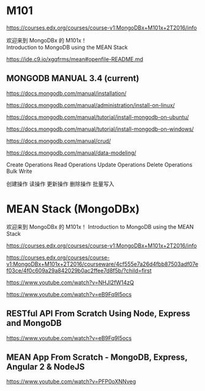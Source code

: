 # M101  


https://courses.edx.org/courses/course-v1:MongoDBx+M101x+2T2016/info  


欢迎来到 MongoDBx 的 M101x！  
Introduction to MongoDB using the MEAN Stack  

https://ide.c9.io/xgqfrms/mean#openfile-README.md





## MONGODB MANUAL 3.4 (current)  

https://docs.mongodb.com/manual/installation/  

https://docs.mongodb.com/manual/administration/install-on-linux/  

https://docs.mongodb.com/manual/tutorial/install-mongodb-on-ubuntu/  



https://docs.mongodb.com/manual/tutorial/install-mongodb-on-windows/  

https://docs.mongodb.com/manual/crud/  

https://docs.mongodb.com/manual/data-modeling/  



Create Operations Read Operations Update Operations Delete Operations Bulk Write

创建操作 读操作 更新操作 删除操作 批量写入





# MEAN Stack (MongoDBx) 

欢迎来到 MongoDBx 的 M101x！
Introduction to MongoDB using the MEAN Stack

https://courses.edx.org/courses/course-v1:MongoDBx+M101x+2T2016/info

https://courses.edx.org/courses/course-v1:MongoDBx+M101x+2T2016/courseware/4cf555e7a26d4fbb87503adf07ef03ce/4f0c609a29a842029b0ac2ffee7d8f5b/?child=first  

https://www.youtube.com/watch?v=NHJl2fW14zQ  


https://www.youtube.com/watch?v=eB9Fq9I5ocs  

## RESTful API From Scratch Using Node, Express and MongoDB  

https://www.youtube.com/watch?v=eB9Fq9I5ocs  

## MEAN App From Scratch - MongoDB, Express, Angular 2 & NodeJS  

https://www.youtube.com/watch?v=PFP0oXNNveg  


















